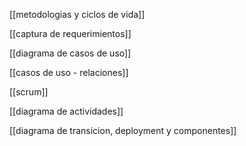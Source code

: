 [[metodologias y ciclos de vida]]

[[captura de requerimientos]]

[[diagrama de casos de uso]]

[[casos de uso - relaciones]]

[[scrum]]

[[diagrama de actividades]]

[[diagrama de transicion, deployment y componentes]]
